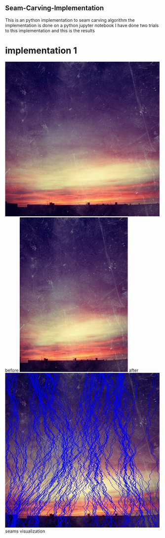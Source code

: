 ## Seam-Carving-Implementation
This is an python implementation to seam carving algorithm
the implementation is done on a python jupyter notebook 
I have done two trials to this implementation and this is the results 
# implementation 1
![before](https://github.com/habiba-elbakry/Seam-Carving-Implementation/blob/main/before(1).jpg)
before
![after](https://github.com/habiba-elbakry/Seam-Carving-Implementation/blob/main/carved_image%20(1).jpg)
after
![seamedvisualization](https://github.com/habiba-elbakry/Seam-Carving-Implementation/blob/main/seams_visualization%20(1).jpg)
seams visualization 
